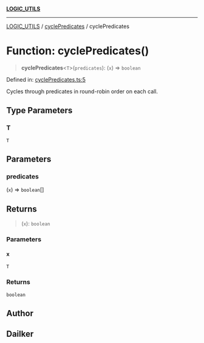 [**LOGIC_UTILS**](../../README.md)

***

[LOGIC_UTILS](../../README.md) / [cyclePredicates](../README.md) / cyclePredicates

# Function: cyclePredicates()

> **cyclePredicates**\<`T`\>(`predicates`): (`x`) => `boolean`

Defined in: [cyclePredicates.ts:5](https://github.com/dailker/everyutil/blob/2c6c8c707de5d4a5d228d272d2d21855929838e2/src/logic/cyclePredicates.ts#L5)

Cycles through predicates in round-robin order on each call.

## Type Parameters

### T

`T`

## Parameters

### predicates

(`x`) => `boolean`[]

## Returns

> (`x`): `boolean`

### Parameters

#### x

`T`

### Returns

`boolean`

## Author

## Dailker
